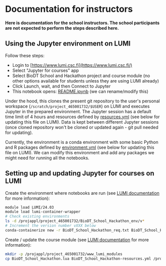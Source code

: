 # Documentation for instructors

**Here is documentation for the school instructors. The school participants are not expected to perform the steps described here.**

## Using the Jupyter environment on LUMI

Follow these steps:

* Login to [https://www.lumi.csc.fi](https://www.lumi.csc.fi/)
* Select "Jupyter for courses" app
* Select BioDT School and Hackathon project and course module (no other options available for students unless they are using LUMI already)
* Click Launch, wait, and then Connect to Jupyter
* This notebook opens: [README.ipynb](../README.ipynb) (we can rename/modify this)

Under the hood, this clones the present git repository to the user's personal workspace (`/scratch/project_465001732/$USER`) on LUMI and executes Jupyter in the prepared environment.
The Jupyter session has a default time limit of 4 hours and resources defined by [resources.yml](BioDT_School_Hackathon-resources.yml) (see below for updating this file on LUMI).
Data is kept between different Jupyter sessions (once cloned repository won't be cloned or updated again - git pull needed for updating).

Currently, the environment is a conda environment with some basic Python and R packages defined by [environment.yml](BioDT_School_Hackathon_env.yml) (see below for updating this file on LUMI).
We can modify this environment and add any packages we might need for running all the notebooks.

## Setting up and updating Jupyter for courses on LUMI

Create the environment where notebooks are run (see [LUMI documentation](https://docs.lumi-supercomputer.eu/software/installing/container-wrapper/) for more information):

```bash
module load LUMI/24.03
module load lumi-container-wrapper
# Check existing environments
ls -d /projappl/project_465001732/BioDT_School_Hackathon_env/v*
# Increment the version number vXXX below
conda-containerize new -r BioDT_School_Hackathon_req.txt BioDT_School_Hackathon_env.yml --prefix /projappl/project_465001732/BioDT_School_Hackathon_env/vXXX
```

Create / update the course module (see [LUMI documentation](https://docs.lumi-supercomputer.eu/runjobs/webui/jupyter-for-courses/) for more information):

```bash
mkdir -p /projappl/project_465001732/www_lumi_modules
cp BioDT_School_Hackathon.lua BioDT_School_Hackathon-resources.yml /projappl/project_465001732/www_lumi_modules/
```
